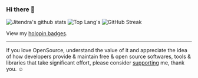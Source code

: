 ### Hi there 👋

![Jitendra's github stats](https://github-readme-stats.vercel.app/api?username=adhocore&show_icons=true&count_private=true)
![Top Lang's](https://github-readme-stats.vercel.app/api/top-langs/?username=adhocore&layout=compact)
![GitHub Streak](https://github-readme-streak-stats.herokuapp.com?user=adhocore)

View my [holopin badges](https://www.holopin.io/@adhocore).

---
If you love OpenSource, understand the value of it and appreciate the idea of how developers provide & maintain free & open source softwares,
tools & libraries that take significant effort, please consider [supporting](https://github.com/sponsors/adhocore) me, thank you. ☺️

<!--
**adhocore/adhocore** is a ✨ _special_ ✨ repository because its `README.md` (this file) appears on your GitHub profile.

Here are some ideas to get you started:

- 🔭 I’m currently working on ...
- 🌱 I’m currently learning ...
- 👯 I’m looking to collaborate on ...
- 🤔 I’m looking for help with ...
- 💬 Ask me about ...
- 📫 How to reach me: ...
- 😄 Pronouns: ...
- ⚡ Fun fact: ...
-->
